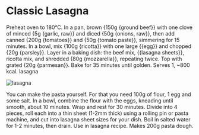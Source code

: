 # Classic Lasagna

Preheat oven to 180°C. In a pan, brown {150g {ground beef}} with one clove of minced {5g {garlic, raw}} and diced {50g {onions, raw}}, then add canned {200g {tomatoes}} and {50g {tomato paste}}, simmering for 15 minutes. In a bowl, mix {100g {ricotta}} with one large {{egg}} and chopped {20g {parsley}}. Layer in a baking dish: the beef mix, {{lasagna sheets}}, ricotta mix, and shredded {80g {mozzarella}}, repeating twice. Top with grated {20g {parmesan}}. Bake for 35 minutes until golden. Serves 1, ~800 kcal. lasagna

![lasagna](../../MealPlanner/meals/images/lasagna.jpg)


You can make the pasta yourself. For that you need 100g of flour, 1 egg and some salt. In a bowl, combine the flour with the eggs, kneading until smooth, about 10 minutes. Wrap and rest for 30 minutes. Divide into 4 pieces, roll each into a thin sheet (1-2mm thick) using a rolling pin or pasta machine, and cut into lasagna sheet sizes for your dish. Boil in salted water for 1-2 minutes, then drain. Use in lasagna recipe. Makes 200g pasta dough.

